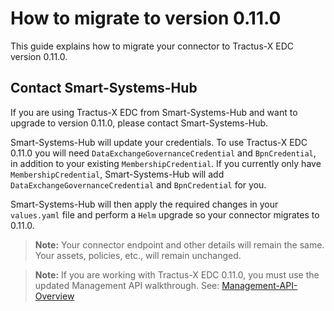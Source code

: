 # How to migrate to version 0.11.0

This guide explains how to migrate your connector to Tractus-X EDC version 0.11.0.

## Contact Smart-Systems-Hub

If you are using Tractus-X EDC from Smart-Systems-Hub and want to upgrade to version 0.11.0, please contact Smart-Systems-Hub.

Smart-Systems-Hub will update your credentials. To use Tractus-X EDC 0.11.0 you will need `DataExchangeGovernanceCredential` and `BpnCredential`, in addition to your existing `MembershipCredential`. If you currently only have `MembershipCredential`, Smart-Systems-Hub will add `DataExchangeGovernanceCredential` and `BpnCredential` for you.

Smart-Systems-Hub will then apply the required changes in your `values.yaml` file and perform a `Helm` upgrade so your connector migrates to 0.11.0.

> **Note:** Your connector endpoint and other details will remain the same. Your assets, policies, etc., will remain unchanged.

> **Note:** If you are working with Tractus-X EDC 0.11.0, you must use the updated Management API walkthrough. See: [Management-API-Overview](Management-API-Overview-0-11-0.md)